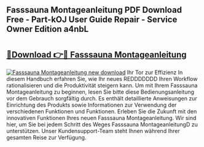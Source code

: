 ## Fasssauna Montageanleitung PDF Download Free - Part-kOJ User Guide Repair - Service Owner Edition a4nbL

# <h2><a href="http://df88v8z.blite.top/?on=Fasssauna+Montageanleitung">🔗Download 👉🔴 Fasssauna Montageanleitung</a></h2>

[![Fasssauna Montageanleitung new download](https://i.imgur.com/lujVjoI.png)](http://df88v8z.blite.top/?on=Fasssauna+Montageanleitung)
Ihr Tor zur Effizienz In diesem Handbuch erfahren Sie, wie Ihr neues REDDDDDDD Ihren Workflow rationalisieren und die Produktivität steigern kann. Um mit Ihrem Fasssauna Montageanleitung zu beginnen, lesen Sie bitte diese Bedienungsanleitung vor dem Gebrauch sorgfältig durch. Es enthält detaillierte Anweisungen zur Einrichtung des Produkts sowie Informationen zur Verwendung der verschiedenen Funktionen und Funktionen. Erleben Sie die Zukunft mit den innovativen Funktionen Ihres neuen Fasssauna Montageanleitung. Wir sind hier, um Sie bei jedem Schritt des Weges Fasssauna MontageanleitungD zu unterstützen. Unser Kundensupport-Team steht Ihnen während Ihrer gesamten Reise zur Verfügung.
